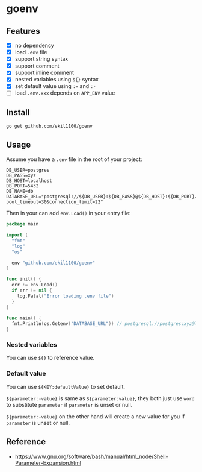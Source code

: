 # goenv

## Features

- [x] no dependency
- [x] load `.env` file
- [x] support string syntax
- [x] support comment
- [x] support inline comment
- [x] nested variables using `${}` syntax
- [x] set default value using `:=` and `:-`
- [ ] load `.env.xxx` depends on `APP_ENV` value

## Install

```shell
go get github.com/ekil1100/goenv
```

## Usage

Assume you have a `.env` file in the root of your project:

```shell
DB_USER=postgres
DB_PASS=xyz
DB_HOST=localhost
DB_PORT=5432
DB_NAME=db
DATABASE_URL="postgresql://${DB_USER}:${DB_PASS}@${DB_HOST}:${DB_PORT}/${DB_NAME}?pool_timeout=30&connection_limit=22"
```

Then in your can add `env.Load()` in your entry file:

```go
package main

import (
  "fmt"
  "log"
  "os"

  env "github.com/ekil1100/goenv"
)

func init() {
  err := env.Load()
  if err != nil {
    log.Fatal("Error loading .env file")
  }
}

func main() {
  fmt.Println(os.Getenv("DATABASE_URL")) // postgresql://postgres:xyz@localhost:5432/db?pool_timeout=30&connection_limit=22
}
```

### Nested variables

You can use `${}` to reference value.

### Default value

You can use `${KEY:defaultValue}` to set default.

`${parameter:-value}` is same as `${parameter:value}`, they both just use `word` to substitute `parameter`
if `parameter` is unset or null.

`${parameter:-value}` on the other hand will create a new value for you if `parameter` is unset or null.

## Reference

- https://www.gnu.org/software/bash/manual/html_node/Shell-Parameter-Expansion.html
